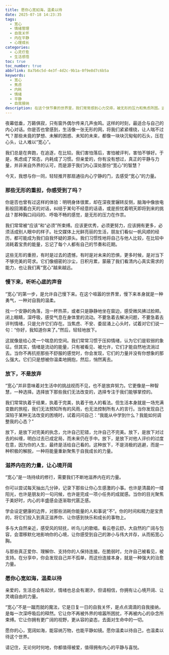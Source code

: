 ```yaml
---
title: 愿你心宽如海，温柔以待
date: 2025-07-18 14:23:35
tags:
  - 宽心
  - 情绪管理
  - 自我关怀
  - 内在平静
  - 心理成长
categories:
  - 心灵疗愈
  - 生活感悟
toc: true
toc_number: true
abbrlink: 8a7b6c5d-4e3f-4d2c-9b1a-0f9e8d7c6b5a
keywords:
  - 宽心
  - 焦虑
  - 内耗
  - 情绪
  - 平静
  - 自我接纳
description: 在这个快节奏的世界里，我们常常感到心力交瘁，被无形的压力和焦虑所困。这篇文章，是一封写给每一个在努力生活的你的温柔信笺，希望能与你一同探索“宽心”的真谛，学会如何卸下重担，让心灵回归宁静与自由，找到属于自己的那份温柔与力量。
---
```


夜幕低垂，万籁俱寂，只有窗外偶尔传来几声虫鸣。这样的时刻，最适合与自己的内心对话。你是否也曾感到，生活像一张无形的网，将我们紧紧缠绕，让人喘不过气？那些未竟的梦想、未解的困惑、未知的未来，都像一块块沉甸甸的石头，压在心头，让人难以“宽心”。

我们总是在奔跑，在追逐，在比较。我们害怕落后，害怕被评判，害怕不够好。于是，焦虑成了常态，内耗成了习惯。但亲爱的，你有没有想过，真正的平静与力量，并非来自外界的认可，而是源于我们内心深处那份“宽心”的智慧？

今天，我想与你一同，轻轻推开那扇通往内心宁静的门，去感受“宽心”的力量。

### 那些无形的重担，你感受到了吗？

你是否也曾有过这样的体验：明明身体很累，却在深夜里辗转反侧，脑海中像放电影般回溯着白天的对话，纠结于某句不经意的话语，或是担忧着明天即将到来的挑战？那种胸口闷闷的、呼吸不畅的感觉，是无形的压力在作祟。

我们常常被“应该”和“必须”所束缚。应该更优秀，必须更努力，应该拥有更多，必须活成别人眼中的样子。社交媒体上光鲜亮丽的生活，朋友们看似一帆风顺的经历，都可能成为我们自我怀疑的源头。我们习惯性地将自己与他人比较，在比较中消耗着宝贵的能量，忘记了每个人都有自己的节奏和花期。

这些无形的重担，有时是过去的遗憾，有时是对未来的恐惧，更多时候，是对当下不够完美的苛求。它们像细密的沙尘，日积月累，蒙蔽了我们看清内心真实需求的能力，也让我们离“宽心”越来越远。

### 慢下来，听听心底的声音

“宽心”的第一步，是允许自己慢下来。在这个喧嚣的世界里，慢下来本身就是一种勇气，一种对自我的温柔。

找一个安静的角落，泡一杯热茶，或者只是静静地坐在窗边，感受微风拂过脸颊。闭上眼睛，深呼吸，感受气息在身体里的流动。不要急着去解决问题，不要急着去评判情绪，只是允许它们存在。当焦虑、不安、委屈涌上心头时，试着对它们说一句：“你好，我知道你来了。”然后，轻轻地放下。

这就像是给心灵一个喘息的空间。我们常常习惯于压抑情绪，认为它们是软弱的象征。但其实，情绪是流动的能量，只有被看见、被允许，它们才能自然地流淌过去。当你不再抗拒那些不舒服的感觉时，你会发现，它们的力量并没有你想象的那么强大。它们只是想被你温柔地拥抱，然后，悄然离去。

### 放下，不是放弃

“宽心”并非意味着对生活中的挑战视而不见，也不是放弃努力。它更像是一种智慧，一种选择。选择放下那些我们无法改变的，选择专注于我们能够掌控的。

我们常常执着于结果，执着于完美，执着于他人的看法。但生活本身就是一场充满变数的旅程，我们无法预知所有的风雨，也无法控制所有人的言行。当你发现自己深陷于某种无法改变的困境时，试着问问自己：“我能从中学到什么？我能如何调整我的心态？”

放下，是放下对完美的执念，允许自己犯错，允许自己不完美。放下，是放下对过去的纠缠，明白过去已成定局，而未来仍在手中。放下，是放下对他人评价的过度在意，因为你的人生，最终是活给自己看的。这种放下，不是消极的逃避，而是一种积极的解脱，一种将能量重新聚焦于自我成长的力量。

### 滋养内在的力量，让心境开阔

“宽心”是一场持续的修行，需要我们不断地滋养内在的力量。

你可以尝试每天抽出几分钟，记录下那些让你心生感激的小事。也许是清晨的一缕阳光，也许是朋友的一句问候，也许是完成一项小任务的成就感。当你的目光聚焦于美好时，内心的丰盛感会逐渐取代匮乏感。

学会设定健康的边界，对那些消耗你能量的人和事说“不”。你的时间和精力是宝贵的，将它们投入到真正滋养你、让你感到快乐和成长的事物上。

多与大自然亲近，感受风的轻抚，听鸟儿的歌唱，看云卷云舒。大自然的广阔与包容，会潜移默化地影响你的心境，让你感受到自己的渺小与伟大并存，从而拓宽心胸。

与那些真正爱你、理解你、支持你的人保持连接。在脆弱时，允许自己被看见，被支持。在分享中，你会发现自己并不孤单，而这份连接本身，就是一种强大的治愈力量。

### 愿你心宽如海，温柔以待

亲爱的，生活总会有起伏，情绪也总会有潮汐。但请相信，你拥有让心境开阔、让灵魂自由的力量。

“宽心”不是一蹴而就的魔法，它是日复一日的自我关怀，是点点滴滴的自我接纳，是每一次深呼吸后的释然。它让你不再被外界的喧嚣所困扰，不再被内心的杂念所束缚。它让你拥有更广阔的视野，更从容的姿态，去面对生命中的一切。

愿你的心，宽阔如海，能容纳万物，也能平静如镜。愿你温柔以待自己，也温柔以待这个世界。

请记住，无论何时何地，你都值得被爱，值得拥有内心的平静与喜悦。